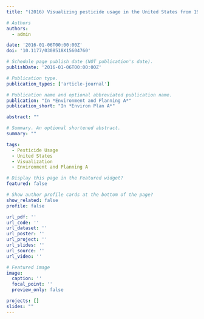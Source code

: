 ```yaml
---
title: "(2016) Visualizing pesticide usage in the United States from 1992 to 2009. Environment and Planning A, 48(3), pp. 455-457"

# Authors
authors:
  - admin

date: '2016-01-06T00:00:00Z'
doi: '10.1177/0308518X15604760'

# Schedule page publish date (NOT publication's date).
publishDate: '2016-01-06T00:00:00Z'

# Publication type.
publication_types: ['article-journal']

# Publication name and optional abbreviated publication name.
publication: "In *Environment and Planning A*"
publication_short: "In *Environ Plan A*"

abstract: ""

# Summary. An optional shortened abstract.
summary: ""

tags:
  - Pesticide Usage
  - United States
  - Visualization
  - Environment and Planning A

# Display this page in the Featured widget?
featured: false

# Show author profile cards at the bottom of the page?
show_related: false
profile: false

url_pdf: ''
url_code: ''
url_dataset: ''
url_poster: ''
url_project: ''
url_slides: ''
url_source: ''
url_video: ''

# Featured image
image:
  caption: ''
  focal_point: ''
  preview_only: false

projects: []
slides: ""
---
```

